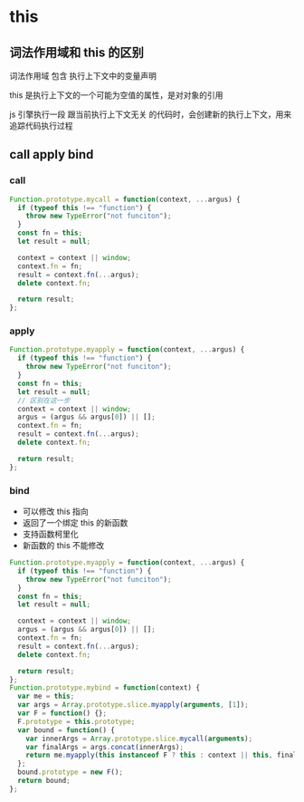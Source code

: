# this

## 词法作用域和 this 的区别

词法作用域 包含 执行上下文中的变量声明

this 是执行上下文的一个可能为空值的属性，是对对象的引用

js 引擎执行一段 跟当前执行上下文无关 的代码时，会创建新的执行上下文，用来追踪代码执行过程



## call apply bind

### call

```js
Function.prototype.mycall = function(context, ...argus) {
  if (typeof this !== "function") {
    throw new TypeError("not funciton");
  }
  const fn = this;
  let result = null;

  context = context || window;
  context.fn = fn;
  result = context.fn(...argus);
  delete context.fn;

  return result;
};
```

### apply

```js
Function.prototype.myapply = function(context, ...argus) {
  if (typeof this !== "function") {
    throw new TypeError("not funciton");
  }
  const fn = this;
  let result = null;
  // 区别在这一步
  context = context || window;
  argus = (argus && argus[0]) || [];
  context.fn = fn;
  result = context.fn(...argus);
  delete context.fn;

  return result;
};
```

### bind

- 可以修改 this 指向
- 返回了一个绑定 this 的新函数
- 支持函数柯里化
- 新函数的 this 不能修改

```js
Function.prototype.myapply = function(context, ...argus) {
  if (typeof this !== "function") {
    throw new TypeError("not funciton");
  }
  const fn = this;
  let result = null;

  context = context || window;
  argus = (argus && argus[0]) || [];
  context.fn = fn;
  result = context.fn(...argus);
  delete context.fn;

  return result;
};
Function.prototype.mybind = function(context) {
  var me = this;
  var args = Array.prototype.slice.myapply(arguments, [1]);
  var F = function() {};
  F.prototype = this.prototype;
  var bound = function() {
    var innerArgs = Array.prototype.slice.mycall(arguments);
    var finalArgs = args.concat(innerArgs);
    return me.myapply(this instanceof F ? this : context || this, finalArgs);
  };
  bound.prototype = new F();
  return bound;
};
```

